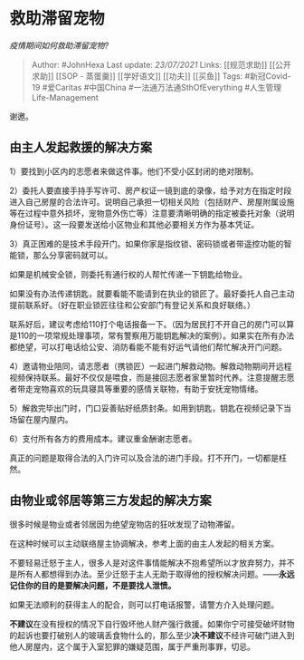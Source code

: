 # 救助滞留宠物
*疫情期间如何救助滞留宠物?*

> Author: #JohnHexa
Last update: *23/07/2021* 
Links: [[规范求助]] [[公开求助]] [[SOP - 蒸蛋羹]] [[学好语文]] [[功夫]] [[买鱼]]
Tags: #新冠Covid-19 #爱Caritas #中国China #一法通万法通SthOfEverything #人生管理Life-Management 

 
谢邀。

**由主人发起救援的解决方案**
----------------

1）要找到小区内的志愿者来做这件事。他们不受小区封闭的绝对限制。

2）委托人要直接手持手写许可、房产权证一镜到底的录像，给予对方在指定时段进入自己房屋的合法许可。说明自己承担一切相关风险（包括财产、房屋附属设施等在过程中意外损坏，宠物意外伤亡等）注意要清晰明确的指定被委托对象（说明身份证号）。这一段要发送给小区物业和其他必要相关方作为基本凭证。

3）真正困难的是技术手段开门。如果你家是指纹锁、密码锁或者带遥控功能的智能锁，那么分享密码就可以。

如果是机械安全锁，则委托有通行权的人帮忙传递一下钥匙给物业。

如果没有办法传递钥匙，就要看能不能请到在执业的锁匠了。最好委托人自己主动提前联系好。（好在职业锁匠往往和公安部门有登记关系和良好联络。）

联系好后，建议考虑给110打个电话报备一下。（因为居民打不开自己的房门可以算是110的一项常规处理事项，常有警察用万能钥匙解决的案例）。如果实在所有办法都绝望，可以打电话给公安、消防看能不能有好运气请他们帮忙解决开门问题。

4）邀请物业陪同，请志愿者（携锁匠）一起进门解救动物。解救动物期间开远程视频保持联系。最好不仅仅是喂食，而是接回志愿者家里暂时代养。注意提醒志愿者带走宠物喜欢的玩具寝具等重要的感情关联物，有助于安抚宠物情绪。

5）解救完毕出门时，门口妥善贴好纸质封条。如用到钥匙，钥匙在视频记录下当场留在屋内屋内。

6）支付所有各方的费用成本。建议重金酬谢志愿者。

真正的问题是取得合法的入门许可以及合法的进门手段。打不开门，一切都是枉然。

  


**由物业或邻居等第三方发起的解决方案**
---------------------

很多时候是物业或者邻居因为绝望宠物店的狂吠发现了动物滞留。

在这种时候可以主动联络屋主协调解决，参考上面的由主人发起的相关方案。

不要轻易迁怒于主人，很多人是对这件事情能解决不抱希望所以才放弃努力，并不是所有人都想得到办法。至少迁怒于主人无助于取得他的授权解决问题。——**永远记住你的目的是要解决问题，不是要找人泄愤。**

如果无法顺利的获得主人的配合，则可以打电话报警，请警方介入处理问题。

**不建议**在没有授权的情况下自行毁坏他人财产强行救援。如果你宁可接受破坏财物的起诉也要打破别人的玻璃丢食物什么的，那么至少**决不建议**不经许可破门进入到他人房屋内，这个属于入室犯罪的嫌疑范围，属于严重刑事罪，切忌。



